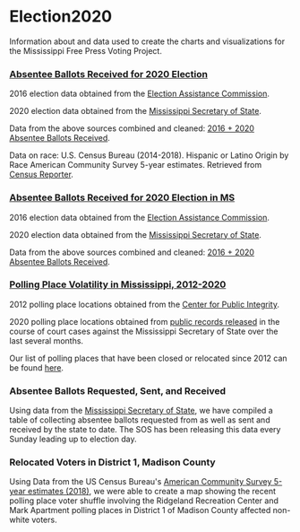# Election2020

Information about and data used to create the charts and visualizations for the Mississippi Free Press Voting Project.

### [Absentee Ballots Received for 2020 Election](https://mfp.ms/voting/#absentees)
2016 election data obtained from the [Election Assistance Commission](https://www.eac.gov/research-and-data/datasets-codebooks-and-surveys).

2020 election data obtained from the [Mississippi Secretary of State](https://github.com/mississippifreepress/Election2020/tree/main/2020%20MS%20Received%20Absentees). 

Data from the above sources combined and cleaned: [2016 + 2020 Absentee Ballots Received](https://github.com/mississippifreepress/Election2020/blob/main/2016_2020_absentee_ballots_received.csv).

Data on race: U.S. Census Bureau (2014-2018). Hispanic or Latino Origin by Race American Community Survey 5-year estimates. Retrieved from [Census Reporter](https://censusreporter.org).

### [Absentee Ballots Received for 2020 Election in MS](https://mfp.ms/voting/#absentees)
2016 election data obtained from the [Election Assistance Commission](https://www.eac.gov/research-and-data/datasets-codebooks-and-surveys).

2020 election data obtained from the [Mississippi Secretary of State](https://github.com/mississippifreepress/Election2020/tree/main/2020%20MS%20Received%20Absentees). 

Data from the above sources combined and cleaned: [2016 + 2020 Absentee Ballots Received](https://github.com/mississippifreepress/Election2020/blob/main/2016_2020_absentee_ballots_received.csv).

### [Polling Place Volatility in Mississippi, 2012-2020](https://mfp.ms/voting/#volatility)
2012 polling place locations obtained from the [Center for Public Integrity](https://github.com/PublicI/us-polling-places).

2020 polling place locations obtained from [public records released](https://github.com/mississippifreepress/Election2020/blob/main/2020%20COUNTY%20PRECINCTS.PDF) in the course of court cases against the Mississippi Secretary of State over the last several months.

Our list of polling places that have been closed or relocated since 2012 can be found [here](https://github.com/mississippifreepress/Election2020/blob/main/MS_Precincts_Closed_Or_Relocated_Since_2012.csv).

### Absentee Ballots Requested, Sent, and Received
Using data from the [Mississippi Secretary of State](https://github.com/mississippifreepress/Election2020/blob/main/2020_MS_Absentees_by_County%20-%202020%20Absentees.csv), we have compiled a table of collecting absentee ballots requested from as well as sent and received by the state to date. The SOS has been releasing this data every Sunday leading up to election day.

### Relocated Voters in District 1, Madison County
Using Data from the US Census Bureau's [American Community Survey 5-year estimates (2018)](https://github.com/mississippifreepress/Election2020/tree/main/acs2018_5yr_B03002_15000US280890301084-4), we were able to create a map showing the recent polling place voter shuffle involving the Ridgeland Recreation Center and Mark Apartment polling places in District 1 of Madison County affected non-white voters. 

